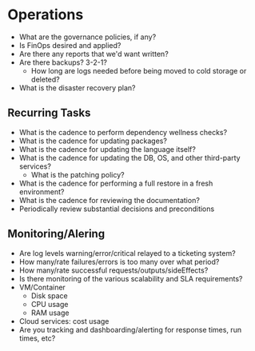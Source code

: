 # Operations

- What are the governance policies, if any?
- Is FinOps desired and applied?
- Are there any reports that we'd want written?
- Are there backups? 3-2-1?
    - How long are logs needed before being moved to cold storage or deleted?
- What is the disaster recovery plan?

## Recurring Tasks

- What is the cadence to perform dependency wellness checks?
- What is the cadence for updating packages?
- What is the cadence for updating the language itself?
- What is the cadence for updating the DB, OS, and other third-party services?
    - What is the patching policy?
- What is the cadence for performing a full restore in a fresh environment?
- What is the cadence for reviewing the documentation?
- Periodically review substantial decisions and preconditions

## Monitoring/Alering

- Are log levels warning/error/critical relayed to a ticketing system?
- How many/rate failures/errors is too many over what period?
- How many/rate successful requests/outputs/sideEffects?
- Is there monitoring of the various scalability and SLA requirements?
- VM/Container
    - Disk space
    - CPU usage
    - RAM usage
- Cloud services: cost usage
- Are you tracking and dashboarding/alerting for response times, run times, etc?

